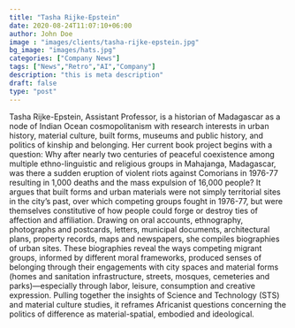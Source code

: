 ```yaml
---
title: "Tasha Rijke-Epstein"
date: 2020-08-24T11:07:10+06:00
author: John Doe
image : "images/clients/tasha-rijke-epstein.jpg"
bg_image: "images/hats.jpg"
categories: ["Company News"]
tags: ["News","Retro","AI","Company"]
description: "this is meta description"
draft: false
type: "post"
---
```


Tasha Rijke-Epstein, Assistant Professor, is a historian of Madagascar as a node of Indian Ocean cosmopolitanism with research interests in urban history, material culture, built forms, museums and public history, and politics of kinship and belonging. Her current book project begins with a question: Why after nearly two centuries of peaceful coexistence among multiple ethno-linguistic and religious groups in Mahajanga, Madagascar, was there a sudden eruption of violent riots against Comorians in 1976-77 resulting in 1,000 deaths and the mass expulsion of 16,000 people? It argues that built forms and urban materials were not simply territorial sites in the city’s past, over which competing groups fought in 1976-77, but were themselves constitutive of how people could forge or destroy ties of affection and affiliation. Drawing on oral accounts, ethnography, photographs and postcards, letters, municipal documents, architectural plans, property records, maps and newspapers, she compiles biographies of urban sites. These biographies reveal the ways competing migrant groups, informed by different moral frameworks, produced senses of belonging through their engagements with city spaces and material forms (homes and sanitation infrastructure, streets, mosques, cemeteries and parks)—especially through labor, leisure, consumption and creative expression. Pulling together the insights of Science and Technology (STS) and material culture studies, it reframes Africanist questions concerning the politics of difference as material-spatial, embodied and ideological. 